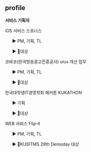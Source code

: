 ## profile

**서비스 기획자**
</ul>
iOS 서비스 스포너스
<ul>
▶️ PM, 기획, TL
<p>▶️ 🥇대상</p>
</ul>
코바코(한국방송광고진흥공사) uiux 개선 업무
<ul>
▶️ PM, 기획, TL
<p>▶️ 🥇대상</p>
</ul>
한국대학생IT경영학회 해커톤 KUKATHON
<ul>
▶️ 기획
<p>▶️ 🥇대상</p>
</ul>
WEB 서비스 Flip-it
<ul>
▶️ PM, 기획, TL
<p>▶️ 🥇KUSITMS 29th Demoday 대상</p>
